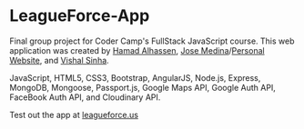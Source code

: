 # LeagueForce-App
Final group project for Coder Camp's FullStack JavaScript course. 
This web application was created by <a href="https://github.com/halhassen">Hamad Alhassen</a>, <a href="https://github.com/josemedina760">Jose Medina</a>/<a href="http://www.josemedina.io">Personal Website</a>, and <a href="https://github.com/sinhvis">Vishal Sinha</a>.

JavaScript, HTML5, CSS3, Bootstrap, AngularJS, Node.js, Express, MongoDB, Mongoose, Passport.js, Google Maps API, Google Auth API, FaceBook Auth API, and Cloudinary API.

Test out the app at <a href="https://www.leagueforce.us">leagueforce.us</a>
